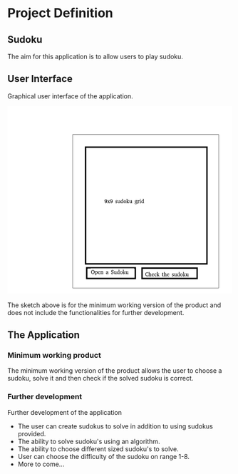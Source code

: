 # Project Definition

## Sudoku

The aim for this application is to allow users to play sudoku.

## User Interface

Graphical user interface of the application.

![](./photos/UI.png)

The sketch above is for the minimum working version of the product and does not include the functionalities for further development.

## The Application

### Minimum working product

The minimum working version of the product allows the user to choose a sudoku, solve it and then check if the solved sudoku is correct.

### Further development

Further development of the application

- The user can create sudokus to solve in addition to using sudokus provided.
- The ability to solve sudoku's using an algorithm.
- The ability to choose different sized sudoku's to solve.
- User can choose the difficulty of the sudoku on range 1-8.
- More to come...


